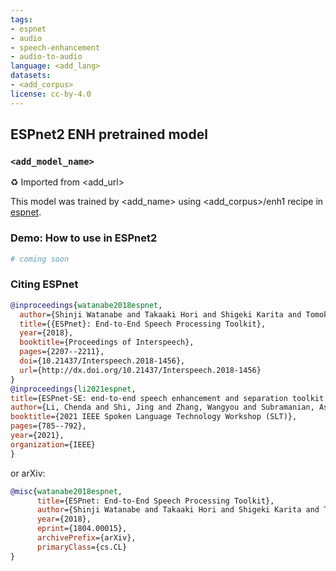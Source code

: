 ```yaml
---
tags:
- espnet
- audio
- speech-enhancement
- audio-to-audio
language: <add_lang>
datasets:
- <add_corpus>
license: cc-by-4.0
---
```

## ESPnet2 ENH pretrained model
### `<add_model_name>`
♻️ Imported from <add_url>

This model was trained by <add_name> using <add_corpus>/enh1 recipe in [espnet](https://github.com/espnet/espnet/).
### Demo: How to use in ESPnet2
```python
# coming soon
```
### Citing ESPnet
```BibTex
@inproceedings{watanabe2018espnet,
  author={Shinji Watanabe and Takaaki Hori and Shigeki Karita and Tomoki Hayashi and Jiro Nishitoba and Yuya Unno and Nelson {Enrique Yalta Soplin} and Jahn Heymann and Matthew Wiesner and Nanxin Chen and Adithya Renduchintala and Tsubasa Ochiai},
  title={{ESPnet}: End-to-End Speech Processing Toolkit},
  year={2018},
  booktitle={Proceedings of Interspeech},
  pages={2207--2211},
  doi={10.21437/Interspeech.2018-1456},
  url={http://dx.doi.org/10.21437/Interspeech.2018-1456}
}
@inproceedings{li2021espnet,
title={ESPnet-SE: end-to-end speech enhancement and separation toolkit designed for ASR integration},
author={Li, Chenda and Shi, Jing and Zhang, Wangyou and Subramanian, Aswin Shanmugam and Chang, Xuankai and Kamo, Naoyuki and Hira, Moto and Hayashi, Tomoki and Boeddeker, Christoph and Chen, Zhuo and others},
booktitle={2021 IEEE Spoken Language Technology Workshop (SLT)},
pages={785--792},
year={2021},
organization={IEEE}
}
```
or arXiv:
```bibtex
@misc{watanabe2018espnet,
      title={ESPnet: End-to-End Speech Processing Toolkit},
      author={Shinji Watanabe and Takaaki Hori and Shigeki Karita and Tomoki Hayashi and Jiro Nishitoba and Yuya Unno and Nelson Enrique Yalta Soplin and Jahn Heymann and Matthew Wiesner and Nanxin Chen and Adithya Renduchintala and Tsubasa Ochiai},
      year={2018},
      eprint={1804.00015},
      archivePrefix={arXiv},
      primaryClass={cs.CL}
}
```
